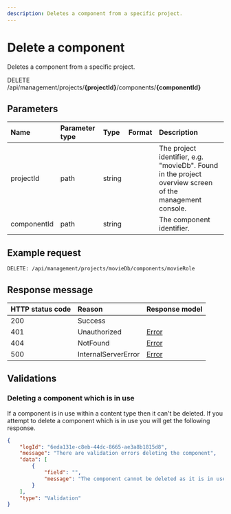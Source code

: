 ```yaml
---
description: Deletes a component from a specific project.
---
```


# Delete a component

Deletes a component from a specific project.

<span class="label label--delete">DELETE</span> /api/management/projects/**{projectId}**/components/**{componentId}**

## Parameters

| Name | Parameter type | Type | Format | Description |
|:-|:-|:-|:-|:-|
| projectId | path | string | | The project identifier, e.g. "movieDb". Found in the project overview screen of the management console. |
| componentId | path | string | | The component identifier. |

## Example request

```http
DELETE: /api/management/projects/movieDb/components/movieRole
```

## Response message

| HTTP status code | Reason              | Response model                   |
|:-----------------|:--------------------|:---------------------------------|
| 200              | Success             |                                  |
| 401              | Unauthorized        | [Error](/key-concepts/errors.md) |
| 404              | NotFound            | [Error](/key-concepts/errors.md) |
| 500              | InternalServerError | [Error](/key-concepts/errors.md) |

## Validations

### Deleting a component which is in use

If a component is in use within a content type then it can't be deleted. If you attempt to delete a component which is in use you will get the following response.

```json
{
    "logId": "6eda131e-c8eb-44dc-8665-ae3a8b1815d8",
    "message": "There are validation errors deleting the component",
    "data": [
        {
            "field": "",
            "message": "The component cannot be deleted as it is in use in one or more content types"
        }
    ],
    "type": "Validation"
}
```

